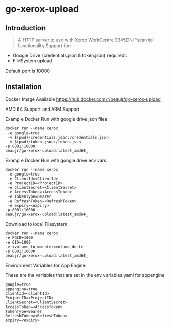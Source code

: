 # go-xerox-upload

## Introduction

> A HTTP server to use with Xerox WorkCentre 3345DNi "scan to" functionality
Support for:
- Google Drive (credentials.json & token.json) requiredt.
- FileSystem upload

Default port is 10000


## Installation

Docker Image Available
https://hub.docker.com/r/beaujr/go-xerox-upload

AMD 64 Support and ARM Support

Example Docker Run with google drive json files

```
docker run --name xerox
 -e google=true
 -v $(pwd)/credentials.json:/credentials.json
 -v $(pwd)/token.json:/token.json
-p 8081:10000
beaujr/go-xerox-upload:latest_amd64_
```


Example Docker Run with google drive env vars

```
docker run --name xerox
 -e google=true
 -e ClientId=<ClientId>
 -e ProjectID=<ProjectID>
 -e ClientSecret=<ClientSecret>
 -e AccessToken=<AccessToken>
 -e TokenType=Bearer
 -e RefreshToken=<RefreshToken>
 -e expiry=<expiry>
-p 8081:10000
beaujr/go-xerox-upload:latest_amd64_
```

Download to local Filesystem
```
docker run --name xerox
-e PGID=1000
-e GID=1000
-v <volume_to_mount>:<volume_dest>
-p 8081:10000
beaujr/go-xerox-upload:latest_amd64_
```

Environment Variables for App Engine

These are the variables that are set in the env_variables.yaml for appengine
```
google=true
appengine=true
ClientId=<ClientId>
ProjectID=<ProjectID>
ClientSecret=<ClientSecret>
AccessToken=<AccessToken>
TokenType=Bearer
RefreshToken=<RefreshToken>
expiry=<expiry>
```


